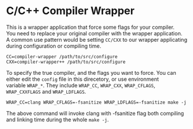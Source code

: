 # C/C++ Compiler Wrapper

This is a wrapper application that force some flags for your compiler.  
You need to replace your original compiler with the wrapper application.  
A common use pattern would be setting `CC/CXX` to our wrapper applicating  
during configuration or compiling time.    

```
CC=compiler-wrapper /path/to/src/configure
CXX=compiler-wrapper++ /path/to/src/configure
```

To specify the true compiler, and the flags you want to force. You can   
either edit the `config` file in this direcetory, or use environment  
variable `WRAP_*`. They include `WRAP_CC`, `WRAP_CXX`, `WRAP_CFLAGS`,  
`WRAP_CXXFLAGS` and `WRAP_LDFLAGS`.

```
WRAP_CC=clang WRAP_CFLAGS=-fsanitize WRAP_LDFLAGS=-fsanitize make -j
```
The above command will invoke clang with -fsanitize flag both compiling  
and linking time during the whole `make -j`.
